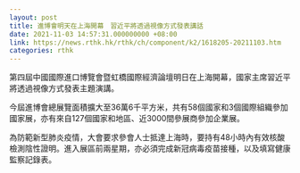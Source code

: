 ```yaml
---
layout: post
title: 進博會明天在上海開幕　習近平將透過視像方式發表講話
date: 2021-11-03 14:57:31.000000000 +08:00
link: https://news.rthk.hk/rthk/ch/component/k2/1618205-20211103.htm
categories: rthk
---
```


第四屆中國國際進口博覽會暨虹橋國際經濟論壇明日在上海開幕，國家主席習近平將透過視像方式發表主題演講。

今屆進博會總展覽面積擴大至36萬6千平方米，共有58個國家和3個國際組織參加國家展，亦有來自127個國家和地區、近3000間參展商參加企業展。

為防範新型肺炎疫情，大會要求參會人士抵達上海時，要持有48小時內有效核酸檢測陰性證明。進入展區前兩星期，亦必須完成新冠病毒疫苗接種，以及填寫健康監察記錄表。
